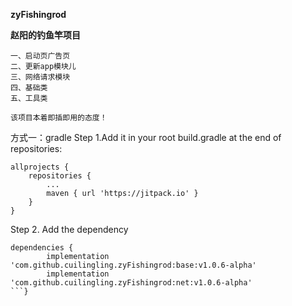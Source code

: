 **zyFishingrod**

**赵阳的钓鱼竿项目**

```
一、启动页广告页
二、更新app模块儿
三、网络请求模块
四、基础类
五、工具类

该项目本着即插即用的态度！
```

方式一：gradle
Step 1.Add it in your root build.gradle at the end of repositories:

```
allprojects {
	repositories {
		...
		maven { url 'https://jitpack.io' }
	}
}
```

Step 2. Add the dependency

```
dependencies {
        implementation 'com.github.cuilingling.zyFishingrod:base:v1.0.6-alpha'
        implementation 'com.github.cuilingling.zyFishingrod:net:v1.0.6-alpha'
```}


